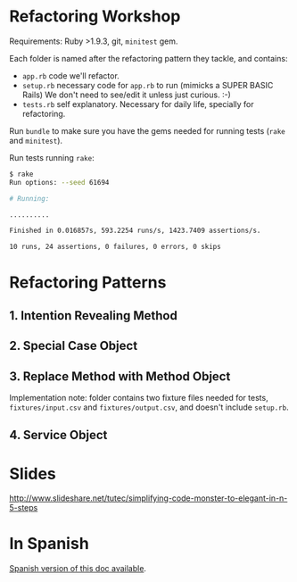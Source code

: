 # Refactoring Workshop

Requirements: Ruby >1.9.3, git, `minitest` gem.

Each folder is named after the refactoring pattern they tackle, and contains:

* `app.rb` code we'll refactor.
* `setup.rb` necessary code for `app.rb` to run (mimicks a SUPER BASIC Rails)
  We don't need to see/edit it unless just curious. :-)
* `tests.rb` self explanatory. Necessary for daily life, specially for
  refactoring.

Run `bundle` to make sure you have the gems needed for running tests (`rake`
and `minitest`).

Run tests running `rake`:

```bash
$ rake
Run options: --seed 61694

# Running:

..........

Finished in 0.016857s, 593.2254 runs/s, 1423.7409 assertions/s.

10 runs, 24 assertions, 0 failures, 0 errors, 0 skips
```

# Refactoring Patterns

## 1. Intention Revealing Method

## 2. Special Case Object

## 3. Replace Method with Method Object

Implementation note: folder contains two fixture files needed for tests,
`fixtures/input.csv` and `fixtures/output.csv`, and doesn't include `setup.rb`.

## 4. Service Object


# Slides

http://www.slideshare.net/tutec/simplifying-code-monster-to-elegant-in-n-5-steps


# In Spanish

[Spanish version of this doc available](https://github.com/tute/refactoring-workshop/blob/master/README.md).
